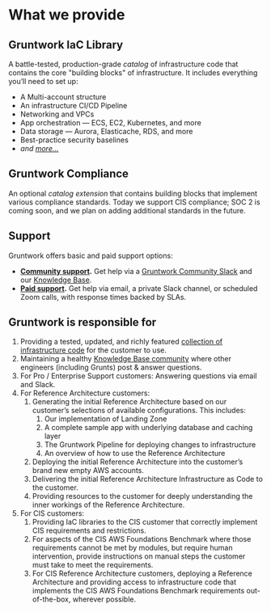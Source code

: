 # What we provide

## Gruntwork IaC Library

A battle-tested, production-grade _catalog_ of infrastructure code that contains the core "building blocks" of infrastructure. It includes everything you’ll need to set up:

- A Multi-account structure
- An infrastructure CI/CD Pipeline
- Networking and VPCs
- App orchestration — ECS, EC2, Kubernetes, and more
- Data storage — Aurora, Elasticache, RDS, and more
- Best-practice security baselines
- _and [more…](/iac/whats-this/)_

## Gruntwork Compliance

An optional _catalog extension_ that contains building blocks that implement various compliance standards. Today we support CIS compliance; SOC 2 is coming soon, and we plan on adding additional standards in the future.

## Support

Gruntwork offers basic and paid support options:

- **[Community support](/support#get-support).** Get help via a [Gruntwork Community Slack](https://gruntwork-community.slack.com/archives/CHH9Y3Z62) and our [Knowledge Base](https://github.com/gruntwork-io/knowledge-base/discussions).
- **[Paid support](/support#paid-support-tiers).** Get help via email, a private Slack channel, or scheduled Zoom calls, with response times backed by SLAs.

## Gruntwork is responsible for

1. Providing a tested, updated, and richly featured [collection of infrastructure code](<(/iac/whats-this/)>) for the customer to use.
1. Maintaining a healthy [Knowledge Base community](https://github.com/gruntwork-io/knowledge-base/discussions) where other engineers (including Grunts) post & answer questions.
1. For Pro / Enterprise Support customers: Answering questions via email and Slack.
1. For Reference Architecture customers:
   1. Generating the initial Reference Architecture based on our customer’s selections of available configurations. This includes:
      1. Our implementation of Landing Zone
      1. A complete sample app with underlying database and caching layer
      1. The Gruntwork Pipeline for deploying changes to infrastructure
      1. An overview of how to use the Reference Architecture
   1. Deploying the initial Reference Architecture into the customer’s brand new empty AWS accounts.
   1. Delivering the initial Reference Architecture Infrastructure as Code to the customer.
   1. Providing resources to the customer for deeply understanding the inner workings of the Reference Architecture.
1. For CIS customers:
   1. Providing IaC libraries to the CIS customer that correctly implement CIS requirements and restrictions.
   1. For aspects of the CIS AWS Foundations Benchmark where those requirements cannot be met by modules, but require human intervention, provide instructions on manual steps the customer must take to meet the requirements.
   1. For CIS Reference Architecture customers, deploying a Reference Architecture and providing access to infrastructure code that implements the CIS AWS Foundations Benchmark requirements out-of-the-box, wherever possible.
